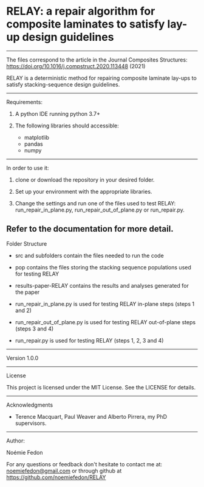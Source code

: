 # RELAY: a repair algorithm for composite laminates to satisfy lay-up design guidelines


--------------------------------------------------------------------------

The files correspond to the article in the Journal Composites Structures: 
https://doi.org/10.1016/j.compstruct.2020.113448 (2021)

RELAY is a deterministic method for repairing composite laminate lay-ups to satisfy 
stacking-sequence design guidelines.

--------------------------------------------------------------------------
Requirements:

1. A python IDE running python 3.7+

2. The following libraries should accessible:

	- matplotlib
	- pandas
	- numpy

---------------------------------------------------------------------------
In order to use it:

1. clone or download the repository in your desired folder.

2. Set up your environment with the appropriate libraries.

3. Change the settings and run one of the files used to test RELAY: 
run_repair_in_plane.py, run_repair_out_of_plane.py or run_repair.py.

Refer to the documentation for more detail.
--------------------------------------------------------------------------
Folder Structure

- src and subfolders contain the files needed to run the code

- pop contains the files storing the stacking sequence populations used for testing RELAY

- results-paper-RELAY contains the results and analyses generated for the paper 

- run_repair_in_plane.py is used for testing RELAY in-plane steps (steps 1 and 2)

- run_repair_out_of_plane.py is used for testing RELAY out-of-plane steps (steps 3 and 4)

- run_repair.py is used for testing RELAY (steps 1, 2, 3 and 4)

--------------------------------------------------------------------------
Version 1.0.0

--------------------------------------------------------------------------
License

This project is licensed under the MIT License. See the LICENSE for details.

--------------------------------------------------------------------------
Acknowledgments

- Terence Macquart, Paul Weaver and Alberto Pirrera, my PhD supervisors.

--------------------------------------------------------------------------
Author:

Noémie Fedon

For any questions or feedback don't hesitate to contact me at: noemiefedon@gmail.com
or through github at https://github.com/noemiefedon/RELAY
